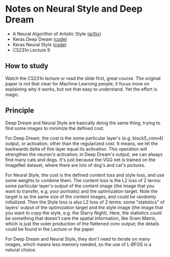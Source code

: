 # Notes on Neural Style and Deep Dream
* A Neural Algorithm of Artistic Style ([arXiv](https://arxiv.org/abs/1508.06576))
* Keras Deep Dream ([code](https://github.com/fchollet/keras/blob/master/examples/deep_dream.py))
* Keras Neural Style ([code](https://github.com/fchollet/keras/blob/master/examples/neural_style_transfer.py))
* CS231n Lecture 9

## How to study
Watch the CS231n lecture or read the slide first, great course. The original paper is not that clear for Machine Learning people, it focus more on explaining why it works, but not that easy to understand. Yet the effort is magic.

## Principle
Deep Dream and Neural Style are basically doing the same thing, trying to find some images to minimize the defined cost.

For Deep Dream, the cost is the some particular layer's (e.g. block5_conv4) output, or activation, other than the regularized cost. It means, we let the backwards delta of this layer equal its activation. This operation will strengthen the neuron's activation; in Deep Dream's output, we can always find many cats and dogs. It's just because the VGG net is trained on the ImageNet dataset, where there are lots of dog's and cat's pictures.

For Neural Style, the cost is the defined content loss and style loss, and use some weights to combine them. The content loss is the L2 loss of 2 terms: some particular layer's output of the content image (the image that you want to transfer, e.g. your portraits) and the optimization target. Note the target is as the same size of the content images, and could be randomly initialized. Then the Style loss is also L2 loss of 2 terms: some "statistics" of layers' output of the optimization target and the style image (the image that you want to copy the style, e.g. the Starry Night). Here, the statistics could be something that doesn't care the spatial information, like Gram Matrix, which is just the outer production of the flattened conv output; the details could be found in the Lecture or the paper.

For Deep Dream and Neural Style, they don't need to iterate on many images, which means less memory needed, so the use of L-BFGS is a natural choice.

